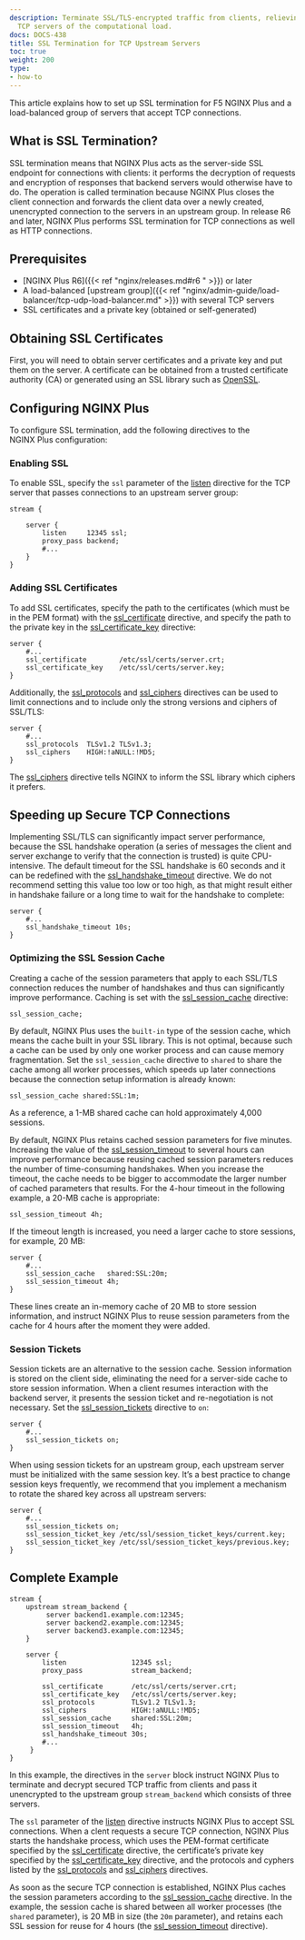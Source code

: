 ```yaml
---
description: Terminate SSL/TLS-encrypted traffic from clients, relieving your upstream
  TCP servers of the computational load.
docs: DOCS-438
title: SSL Termination for TCP Upstream Servers
toc: true
weight: 200
type:
- how-to
---
```


This article explains how to set up SSL termination for F5 NGINX Plus and a load-balanced group of servers that accept TCP connections.


## What is SSL Termination?

SSL termination means that NGINX Plus acts as the server-side SSL endpoint for connections with clients: it performs the decryption of requests and encryption of responses that backend servers would otherwise have to do. The operation is called termination because NGINX Plus closes the client connection and forwards the client data over a newly created, unencrypted connection to the servers in an upstream group. In release R6 and later, NGINX Plus performs SSL termination for TCP connections as well as HTTP connections.

## Prerequisites

- [NGINX Plus R6]({{< ref "nginx/releases.md#r6 " >}}) or later
- A load-balanced [upstream group]({{< ref "nginx/admin-guide/load-balancer/tcp-udp-load-balancer.md" >}}) with several TCP servers
- SSL certificates and a private key (obtained or self-generated)

## Obtaining SSL Certificates

First, you will need to obtain server certificates and a private key and put them on the server. A certificate can be obtained from a trusted certificate authority (CA) or generated using an SSL library such as [OpenSSL](https://www.openssl.org/).

## Configuring NGINX Plus

To configure SSL termination, add the following directives to the NGINX Plus configuration:

### Enabling SSL

To enable SSL, specify the `ssl` parameter of the [listen](https://nginx.org/en/docs/stream/ngx_stream_core_module.html#listen) directive for the TCP server that passes connections to an upstream server group:

```nginx
stream {

    server {
        listen     12345 ssl;
        proxy_pass backend;
        #...
    }
}
```

### Adding SSL Certificates

To add SSL certificates, specify the path to the certificates (which must be in the PEM format) with the [ssl_certificate](https://nginx.org/en/docs/stream/ngx_stream_ssl_module.html#ssl_certificate) directive, and specify the path to the private key in the [ssl_certificate_key](https://nginx.org/en/docs/stream/ngx_stream_ssl_module.html#ssl_certificate_key) directive:

```nginx
server {
    #...
    ssl_certificate        /etc/ssl/certs/server.crt;
    ssl_certificate_key    /etc/ssl/certs/server.key;
}
```

Additionally, the [ssl_protocols](https://nginx.org/en/docs/stream/ngx_stream_ssl_module.html#ssl_protocols) and [ssl_ciphers](https://nginx.org/en/docs/stream/ngx_stream_ssl_module.html#ssl_ciphers) directives can be used to limit connections and to include only the strong versions and ciphers of SSL/TLS:

```nginx
server {
    #...
    ssl_protocols  TLSv1.2 TLSv1.3;
    ssl_ciphers    HIGH:!aNULL:!MD5;
}
```

The [ssl_ciphers](https://nginx.org/en/docs/stream/ngx_stream_ssl_module.html#ssl_ciphers) directive tells NGINX to inform the SSL library which ciphers it prefers.

## Speeding up Secure TCP Connections

Implementing SSL/TLS can significantly impact server performance, because the SSL handshake operation (a series of messages the client and server exchange to verify that the connection is trusted) is quite CPU-intensive. The default timeout for the SSL handshake is 60 seconds and it can be redefined with the [ssl_handshake_timeout](https://nginx.org/en/docs/stream/ngx_stream_ssl_module.html#ssl_handshake_timeout) directive. We do not recommend setting this value too low or too high, as that might result either in handshake failure or a long time to wait for the handshake to complete:

```nginx
server {
    #...
    ssl_handshake_timeout 10s;
}
```

### Optimizing the SSL Session Cache

Creating a cache of the session parameters that apply to each SSL/TLS connection reduces the number of handshakes and thus can significantly improve performance. Caching is set with the [ssl_session_cache](https://nginx.org/en/docs/stream/ngx_stream_ssl_module.html#ssl_session_cache) directive:

```nginx
ssl_session_cache;
```

By default, NGINX Plus uses the `built-in` type of the session cache, which means the cache built in your SSL library. This is not optimal, because such a cache can be used by only one worker process and can cause memory fragmentation. Set the `ssl_session_cache` directive to `shared` to share the cache among all worker processes, which speeds up later connections because the connection setup information is already known:

```nginx
ssl_session_cache shared:SSL:1m;
```

As a reference, a 1-MB shared cache can hold approximately 4,000 sessions.

By default, NGINX Plus retains cached session parameters for five minutes. Increasing the value of the [ssl_session_timeout](https://nginx.org/en/docs/stream/ngx_stream_ssl_module.html#ssl_session_timeout) to several hours can improve performance because reusing cached session parameters reduces the number of time-consuming handshakes. When you increase the timeout, the cache needs to be bigger to accommodate the larger number of cached parameters that results. For the 4-hour timeout in the following example, a 20-MB cache is appropriate:

```nginx
ssl_session_timeout 4h;
```

If the timeout length is increased, you need a larger cache to store sessions, for example, 20 MB:

```nginx
server {
    #...
    ssl_session_cache   shared:SSL:20m;
    ssl_session_timeout 4h;
}
```

These lines create an in-memory cache of 20 MB to store session information, and instruct NGINX Plus to reuse session parameters from the cache for 4 hours after the moment they were added.

### Session Tickets

Session tickets are an alternative to the session cache. Session information is stored on the client side, eliminating the need for a server-side cache to store session information. When a client resumes interaction with the backend server, it presents the session ticket and re-negotiation is not necessary. Set the [ssl_session_tickets](https://nginx.org/en/docs/stream/ngx_stream_ssl_module.html#ssl_session_tickets) directive to `on`:

```nginx
server {
    #...
    ssl_session_tickets on;
}
```

When using session tickets for an upstream group, each upstream server must be initialized with the same session key. It’s a best practice to change session keys frequently, we recommend that you implement a mechanism to rotate the shared key across all upstream servers:

```nginx
server {
    #...
    ssl_session_tickets on;
    ssl_session_ticket_key /etc/ssl/session_ticket_keys/current.key;
    ssl_session_ticket_key /etc/ssl/session_ticket_keys/previous.key;
}
```

## Complete Example

```nginx
stream {
    upstream stream_backend {
         server backend1.example.com:12345;
         server backend2.example.com:12345;
         server backend3.example.com:12345;
    }

    server {
        listen                12345 ssl;
        proxy_pass            stream_backend;

        ssl_certificate       /etc/ssl/certs/server.crt;
        ssl_certificate_key   /etc/ssl/certs/server.key;
        ssl_protocols         TLSv1.2 TLSv1.3;
        ssl_ciphers           HIGH:!aNULL:!MD5;
        ssl_session_cache     shared:SSL:20m;
        ssl_session_timeout   4h;
        ssl_handshake_timeout 30s;
        #...
     }
}
```

In this example, the directives in the `server` block instruct NGINX Plus to terminate and decrypt secured TCP traffic from clients and pass it unencrypted to the upstream group `stream_backend` which consists of three servers.

The `ssl` parameter of the [listen](https://nginx.org/en/docs/stream/ngx_stream_core_module.html#listen) directive instructs NGINX Plus to accept SSL connections. When a clent requests a secure TCP connection, NGINX Plus starts the handshake process, which uses the PEM-format certificate specified by the [ssl_certificate](https://nginx.org/en/docs/stream/ngx_stream_ssl_module.html#ssl_certificate) directive, the certificate’s private key specified by the [ssl_certificate_key](https://nginx.org/en/docs/stream/ngx_stream_ssl_module.html#ssl_certificate_key) directive, and the protocols and cyphers listed by the [ssl_protocols](https://nginx.org/en/docs/stream/ngx_stream_ssl_module.html#ssl_protocols) and [ssl_ciphers](https://nginx.org/en/docs/stream/ngx_stream_ssl_module.html#ssl_ciphers) directives.

As soon as the secure TCP connection is established, NGINX Plus caches the session parameters according to the [ssl_session_cache](https://nginx.org/en/docs/stream/ngx_stream_ssl_module.html#ssl_session_cache) directive. In the example, the session cache is shared between all worker processes (the `shared` parameter), is 20 MB in size (the `20m` parameter), and retains each SSL session for reuse for 4 hours (the [ssl_session_timeout](https://nginx.org/en/docs/stream/ngx_stream_ssl_module.html#ssl_session_timeout) directive).


